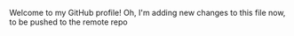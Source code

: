Welcome to my GitHub profile!
Oh, I'm adding new changes to this file now, to be pushed to the remote repo